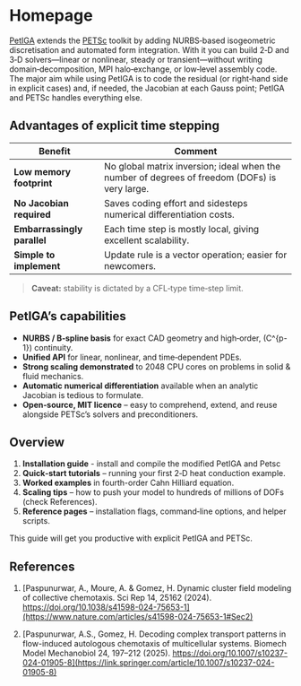 # Homepage

[PetIGA](https://github.com/dalcinl/PetIGA) extends the [PETSc](https://petsc.org/release/) toolkit by adding NURBS‐based isogeometric discretisation and automated form integration.  With it you can build 2‑D and 3‑D solvers—linear or nonlinear, steady or transient—without writing domain‑decomposition, MPI halo‑exchange, or low‑level assembly code.  The major aim while using PetIGA is to code the residual (or right‑hand side in explicit cases) and, if needed, the Jacobian at each Gauss point; PetIGA and PETSc handles everything else.



## Advantages of explicit time stepping 

| Benefit | Comment |
|---------|---------|
| **Low memory footprint** | No global matrix inversion; ideal when the number of degrees of freedom (DOFs) is very large. |
| **No Jacobian required** | Saves coding effort and sidesteps numerical differentiation costs. |
| **Embarrassingly parallel** | Each time step is mostly local, giving excellent scalability. |
| **Simple to implement** | Update rule is a vector operation; easier for newcomers. |

> **Caveat:** stability is dictated by a CFL‑type time‐step limit.



## PetIGA’s capabilities

* **NURBS / B‑spline basis** for exact CAD geometry and high‑order, \(C^{p-1}\) continuity.
* **Unified API** for linear, nonlinear, and time‑dependent PDEs.
* **Strong scaling demonstrated** to 2048 CPU cores on problems in solid & fluid mechanics.
* **Automatic numerical differentiation** available when an analytic Jacobian is tedious to formulate.
* **Open‑source, MIT licence** – easy to comprehend, extend, and reuse alongside PETSc’s solvers and preconditioners.



## Overview

1. **Installation guide** - install and compile the modified PetIGA and Petsc
1. **Quick‑start tutorials** – running your first 2‑D heat conduction example.  
3. **Worked examples** in fourth-order Cahn Hilliard equation.  
4. **Scaling tips** – how to push your model to hundreds of millions of DOFs (check References).  
5. **Reference pages** – installation flags, command‑line options, and helper scripts.

This guide will get you productive with explicit PetIGA and PETSc.


## References

1. [Paspunurwar, A., Moure, A. & Gomez, H. Dynamic cluster field modeling of collective chemotaxis. Sci Rep 14, 25162 (2024). https://doi.org/10.1038/s41598-024-75653-1](https://www.nature.com/articles/s41598-024-75653-1#Sec2)

2. [Paspunurwar, A.S., Gomez, H. Decoding complex transport patterns in flow-induced autologous chemotaxis of multicellular systems. Biomech Model Mechanobiol 24, 197–212 (2025). https://doi.org/10.1007/s10237-024-01905-8](https://link.springer.com/article/10.1007/s10237-024-01905-8)